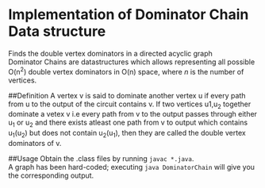 # Implementation of Dominator Chain Data structure
Finds the double vertex dominators in a directed acyclic graph  <br />
Dominator Chains are datastructures which allows representing all possible O(n<sup>2</sup>) double vertex dominators in O(n) space, where *n* is the number of vertices.

##Definition
A vertex v is said to dominate another vertex u if every path from u to the output of the circuit contains v.
If two vertices u1,u<sub>2</sub> together dominate a vetex v i.e every path from v to the output passes through either u<sub>1</sub> or u<sub>2</sub> and there exists atleast one path from v to output which contains u<sub>1</sub>(u<sub>2</sub>) but does not contain u<sub>2</sub>(u<sub>1</sub>), then they are called the double vertex dominators of v.

##Usage
Obtain the .class files by running `javac *.java`. <br />
A graph has been hard-coded; executing `java DominatorChain` will give you the corresponding output.

